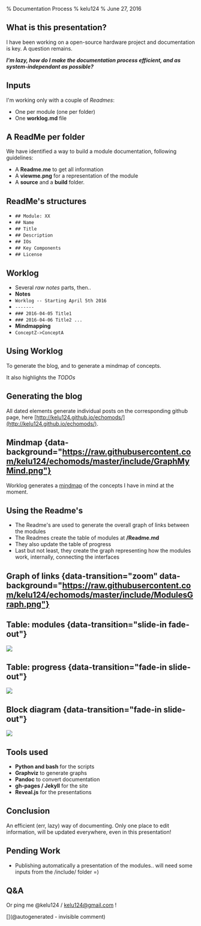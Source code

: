 % Documentation Process
% kelu124
% June 27, 2016
 

## What is this presentation?

I have been working on a open-source hardware project and documentation is key. A question remains. 

___I'm lazy, how do I make the documentation process efficient, and as system-independant as possible?___

## Inputs

I'm working only with a couple of _Readmes_:

* One per module (one per folder)
* One __worklog.md__ file


## A ReadMe per folder

We have identified a way to build a module documentation, following guidelines:

* A __Readme.me__ to get all information
* A __viewme.png__ for a representation of the module
* A __source__ and a __build__ folder.

## ReadMe's structures

* `## Module: XX`
* `## Name`
* `## Title`
* `## Description`
* `## IOs`
* `## Key Components`
* `## License`

## Worklog

* Several _raw notes_ parts, then..
* __Notes__
* `Worklog -- Starting April 5th 2016`
* `-------`
* `### 2016-04-05 Title1`
* `### 2016-04-06 Title2 ...`
* __Mindmapping__
* `ConceptZ->ConceptA`

## Using Worklog

To generate the blog, and to generate a mindmap of concepts.

It also highlights the _TODOs_

## Generating the blog

All dated elements generate individual posts on the corresponding github page, here [http://kelu124.github.io/echomods/](http://kelu124.github.io/echomods/).

## Mindmap {data-background="https://raw.githubusercontent.com/kelu124/echomods/master/include/GraphMyMind.png"}

Worklog generates a [mindmap](https://github.com/kelu124/echomods/blob/master/include/GraphMyMind.png) of the concepts I have in mind at the moment.


## Using the Readme's

* The Readme's are used to generate the overall graph of links between the modules
* The Readmes create the table of modules at __/Readme.md__
* They also update the table of progress
* Last but not least, they create the graph representing how the modules work, internally, connecting the interfaces

## Graph of links  {data-transition="zoom" data-background="https://raw.githubusercontent.com/kelu124/echomods/master/include/ModulesGraph.png"}


## Table: modules {data-transition="slide-in fade-out"}

![](https://raw.githubusercontent.com/kelu124/echomods/master/include/images/table_modules.png)

## Table: progress {data-transition="fade-in slide-out"}

![](https://raw.githubusercontent.com/kelu124/echomods/master/include/images/table_progress.png)

## Block diagram  {data-transition="fade-in slide-out"}



![](https://raw.githubusercontent.com/kelu124/echomods/master/tobo/source/blocks.png)


## Tools used

* __Python and bash__ for the scripts
* __Graphviz__ to generate graphs
* __Pandoc__ to convert documentation
* __gh-pages / Jekyll__ for the site
* __Reveal.js__ for the presentations

## Conclusion

An efficient (err, lazy) way of documenting. Only one place to edit information, will be updated everywhere, even in this presentation!

## Pending Work

* Publishing automatically a presentation of the modules.. will need some inputs from the /include/ folder =)

## Q&A

Or ping me @kelu124 / kelu124@gmail.com !


[](@autogenerated - invisible comment)